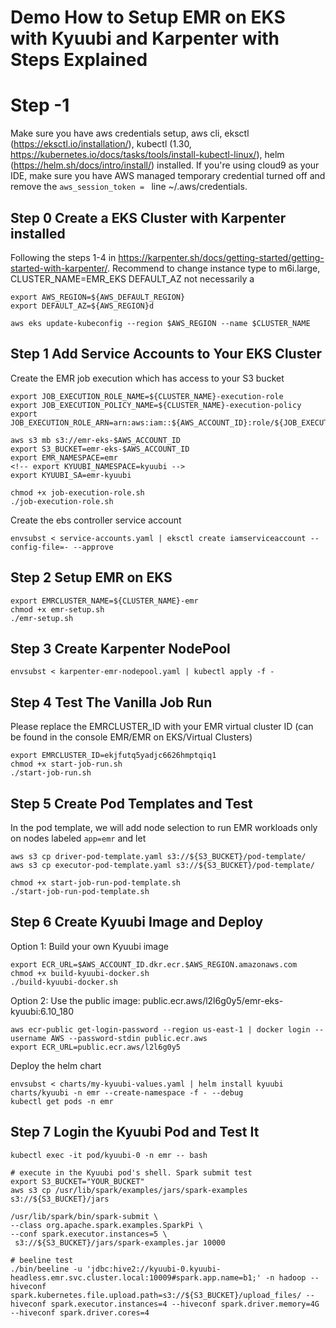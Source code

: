# Demo How to Setup EMR on EKS with Kyuubi and Karpenter with Steps Explained
# Step -1
Make sure you have aws credentials setup, aws cli, eksctl (https://eksctl.io/installation/), kubectl (1.30, https://kubernetes.io/docs/tasks/tools/install-kubectl-linux/), helm (https://helm.sh/docs/intro/install/) installed.
If you're using cloud9 as your IDE, make sure you have AWS managed temporary credential turned off and remove the `aws_session_token = ` line ~/.aws/credentials.

## Step 0 Create a EKS Cluster with Karpenter installed
Following the steps 1-4 in https://karpenter.sh/docs/getting-started/getting-started-with-karpenter/. 
Recommend to change instance type to m6i.large, CLUSTER_NAME=EMR_EKS
DEFAULT_AZ not necessarily a
```
export AWS_REGION=${AWS_DEFAULT_REGION}
export DEFAULT_AZ=${AWS_REGION}d

aws eks update-kubeconfig --region $AWS_REGION --name $CLUSTER_NAME
```
## Step 1 Add Service Accounts to Your EKS Cluster
Create the EMR job execution which has access to your S3 bucket
```
export JOB_EXECUTION_ROLE_NAME=${CLUSTER_NAME}-execution-role
export JOB_EXECUTION_POLICY_NAME=${CLUSTER_NAME}-execution-policy
export JOB_EXECUTION_ROLE_ARN=arn:aws:iam::${AWS_ACCOUNT_ID}:role/${JOB_EXECUTION_ROLE_NAME}

aws s3 mb s3://emr-eks-$AWS_ACCOUNT_ID
export S3_BUCKET=emr-eks-$AWS_ACCOUNT_ID
export EMR_NAMESPACE=emr
<!-- export KYUUBI_NAMESPACE=kyuubi -->
export KYUUBI_SA=emr-kyuubi

chmod +x job-execution-role.sh
./job-execution-role.sh
```
Create the ebs controller service account 
```
envsubst < service-accounts.yaml | eksctl create iamserviceaccount --config-file=- --approve
```
## Step 2 Setup EMR on EKS
```
export EMRCLUSTER_NAME=${CLUSTER_NAME}-emr
chmod +x emr-setup.sh
./emr-setup.sh
```
## Step 3 Create Karpenter NodePool
```
envsubst < karpenter-emr-nodepool.yaml | kubectl apply -f -
```

## Step 4 Test The Vanilla Job Run
Please replace the EMRCLUSTER_ID with your EMR virtual cluster ID (can be found in the console EMR/EMR on EKS/Virtual Clusters)
```
export EMRCLUSTER_ID=ekjfutq5yadjc6626hmptqiq1
chmod +x start-job-run.sh
./start-job-run.sh
```

## Step 5 Create Pod Templates and Test
In the pod template, we will add node selection to run EMR workloads only on nodes labeled `app=emr` and let 
```
aws s3 cp driver-pod-template.yaml s3://${S3_BUCKET}/pod-template/
aws s3 cp executor-pod-template.yaml s3://${S3_BUCKET}/pod-template/

chmod +x start-job-run-pod-template.sh
./start-job-run-pod-template.sh
```

## Step 6 Create Kyuubi Image and Deploy
Option 1: Build your own Kyuubi image
```
export ECR_URL=$AWS_ACCOUNT_ID.dkr.ecr.$AWS_REGION.amazonaws.com
chmod +x build-kyuubi-docker.sh
./build-kyuubi-docker.sh
```
Option 2: Use the public image: public.ecr.aws/l2l6g0y5/emr-eks-kyuubi:6.10_180
```
aws ecr-public get-login-password --region us-east-1 | docker login --username AWS --password-stdin public.ecr.aws
export ECR_URL=public.ecr.aws/l2l6g0y5
```
Deploy the helm chart
```
envsubst < charts/my-kyuubi-values.yaml | helm install kyuubi charts/kyuubi -n emr --create-namespace -f - --debug
kubectl get pods -n emr
```

## Step 7 Login the Kyuubi Pod and Test It
```
kubectl exec -it pod/kyuubi-0 -n emr -- bash
```
```
# execute in the Kyuubi pod's shell. Spark submit test
export S3_BUCKET="YOUR_BUCKET"
aws s3 cp /usr/lib/spark/examples/jars/spark-examples s3://${S3_BUCKET}/jars

/usr/lib/spark/bin/spark-submit \
--class org.apache.spark.examples.SparkPi \
--conf spark.executor.instances=5 \
 s3://${S3_BUCKET}/jars/spark-examples.jar 10000
```
```
# beeline test
./bin/beeline -u 'jdbc:hive2://kyuubi-0.kyuubi-headless.emr.svc.cluster.local:10009#spark.app.name=b1;' -n hadoop --hiveconf spark.kubernetes.file.upload.path=s3://${S3_BUCKET}/upload_files/ --hiveconf spark.executor.instances=4 --hiveconf spark.driver.memory=4G --hiveconf spark.driver.cores=4
```